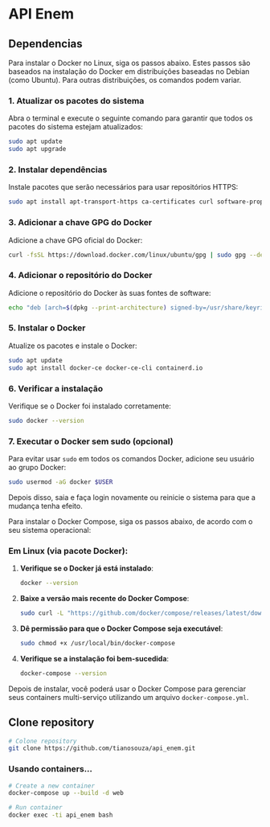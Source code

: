 # API Enem

## Dependencias

Para instalar o Docker no Linux, siga os passos abaixo. Estes passos são baseados na instalação do Docker em distribuições baseadas no Debian (como Ubuntu). Para outras distribuições, os comandos podem variar.

### 1. **Atualizar os pacotes do sistema**
Abra o terminal e execute o seguinte comando para garantir que todos os pacotes do sistema estejam atualizados:

```bash
sudo apt update
sudo apt upgrade
```

### 2. **Instalar dependências**
Instale pacotes que serão necessários para usar repositórios HTTPS:

```bash
sudo apt install apt-transport-https ca-certificates curl software-properties-common
```

### 3. **Adicionar a chave GPG do Docker**
Adicione a chave GPG oficial do Docker:

```bash
curl -fsSL https://download.docker.com/linux/ubuntu/gpg | sudo gpg --dearmor -o /usr/share/keyrings/docker-archive-keyring.gpg
```

### 4. **Adicionar o repositório do Docker**
Adicione o repositório do Docker às suas fontes de software:

```bash
echo "deb [arch=$(dpkg --print-architecture) signed-by=/usr/share/keyrings/docker-archive-keyring.gpg] https://download.docker.com/linux/ubuntu $(lsb_release -cs) stable" | sudo tee /etc/apt/sources.list.d/docker.list > /dev/null
```

### 5. **Instalar o Docker**
Atualize os pacotes e instale o Docker:

```bash
sudo apt update
sudo apt install docker-ce docker-ce-cli containerd.io
```

### 6. **Verificar a instalação**
Verifique se o Docker foi instalado corretamente:

```bash
sudo docker --version
```

### 7. **Executar o Docker sem sudo (opcional)**
Para evitar usar `sudo` em todos os comandos Docker, adicione seu usuário ao grupo Docker:

```bash
sudo usermod -aG docker $USER
```

Depois disso, saia e faça login novamente ou reinicie o sistema para que a mudança tenha efeito.

Para instalar o Docker Compose, siga os passos abaixo, de acordo com o seu sistema operacional:

### Em Linux (via pacote Docker):
1. **Verifique se o Docker já está instalado**:
   ```bash
   docker --version
   ```

2. **Baixe a versão mais recente do Docker Compose**:
   ```bash
   sudo curl -L "https://github.com/docker/compose/releases/latest/download/docker-compose-$(uname -s)-$(uname -m)" -o /usr/local/bin/docker-compose
   ```

3. **Dê permissão para que o Docker Compose seja executável**:
   ```bash
   sudo chmod +x /usr/local/bin/docker-compose
   ```

4. **Verifique se a instalação foi bem-sucedida**:
   ```bash
   docker-compose --version
   ```

Depois de instalar, você poderá usar o Docker Compose para gerenciar seus containers multi-serviço utilizando um arquivo `docker-compose.yml`.

## Clone repository

```bash
# Colone repository
git clone https://github.com/tianosouza/api_enem.git
```

### Usando containers...

```bash
# Create a new container
docker-compose up --build -d web
```

```bash
# Run container
docker exec -ti api_enem bash
```
